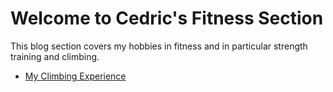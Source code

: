 # Welcome to Cedric's Fitness Section

This blog section covers my hobbies in fitness and in particular strength training and climbing.

- [My Climbing Experience](my-climbing-experience.md)